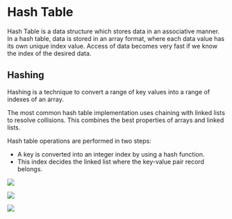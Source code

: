 # Hash Table

Hash Table is a data structure which stores data in an associative manner. In a hash table, data is stored in an array format, where each data value has its own unique index value. Access of data becomes very fast if we know the index of the desired data.

## Hashing

Hashing is a technique to convert a range of key values into a range of indexes of an array.

The most common hash table implementation uses chaining with linked lists to resolve collisions. This combines the best properties of arrays and linked lists.

Hash table operations are performed in two steps:

- A key is converted into an integer index by using a hash function.
- This index decides the linked list where the key-value pair record belongs.

![](https://yourbasic.org/algorithms/hash-table.png)

![](https://upload.wikimedia.org/wikipedia/commons/thumb/7/7d/Hash_table_3_1_1_0_1_0_0_SP.svg/1200px-Hash_table_3_1_1_0_1_0_0_SP.svg.png)

![](https://upload.wikimedia.org/wikipedia/commons/thumb/d/d0/Hash_table_5_0_1_1_1_1_1_LL.svg/450px-Hash_table_5_0_1_1_1_1_1_LL.svg.png)